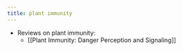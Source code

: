 ```yaml
---
title: plant immunity
---
```


- Reviews on plant immunity:
	- [[Plant Immunity: Danger Perception and Signaling]]